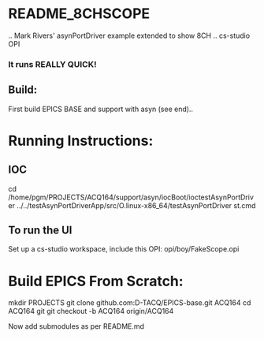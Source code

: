# README_8CHSCOPE
.. Mark Rivers' asynPortDriver example extended to show 8CH
.. cs-studio OPI

### It runs REALLY QUICK!

## Build:
First build EPICS BASE and support with asyn (see end)..

# Running Instructions:

## IOC
cd /home/pgm/PROJECTS/ACQ164/support/asyn/iocBoot/ioctestAsynPortDriver
../../testAsynPortDriverApp/src/O.linux-x86_64/testAsynPortDriver st.cmd

## To run the UI
Set up a cs-studio workspace, include this OPI:
opi/boy/FakeScope.opi

# Build EPICS From Scratch:

mkdir PROJECTS
git clone github.com:D-TACQ/EPICS-base.git ACQ164
cd ACQ164
git git checkout -b ACQ164 origin/ACQ164

Now add submodules as per README.md



